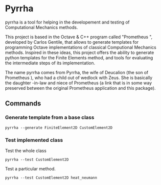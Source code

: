 # Pyrrha

pyrrha is a tool for helping in the developement and testing of
 Computational Mechanics methods.

This project is based in the Octave & C++ program called "Prometheus
", developed by Carlos Gentile, that allows to generate templates for
 programming Octave implementations of classical Computional Mechanics
  methods. Inspired in these ideas, this project offers the ability to
   generate python templates for the Finite Elements method, and tools for
    evaluating the intermediate steps of its implementation.

The name pyrrha comes from Pyrrha, the wife of Deucalion (the son of Prometheus
), who had a child out of wedlock with Zeus. She is basically the daughter
-in-law and niece of Prometheus (a link that is in some way preserved between
 the original Prometheus application and this package).

## Commands

### Generate template from a base class

```
pyrrha --generate FiniteElement2D CustomElement2D
```

### Test implemented class

Test the whole class
```
pyrrha --test CustomElement2D
```

Test a particular method.
```
pyrrha --test CustomElement2D heat_neumann
```